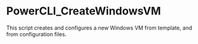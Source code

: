 # PowerCLI_CreateWindowsVM
This script creates and configures a new Windows VM from template, and from configuration files.
